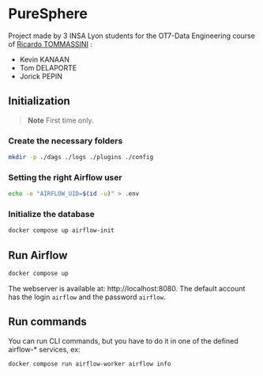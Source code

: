 # PureSphere

Project made by 3 INSA Lyon students for the OT7-Data Engineering course of [Ricardo TOMMASSINI](https://www.riccardotommasini.com/) :
- Kevin KANAAN
- Tom DELAPORTE
- Jorick PEPIN

## Initialization

> **Note**
> First time only.

### Create the necessary folders

```bash
mkdir -p ./dags ./logs ./plugins ./config
```

### Setting the right Airflow user

```bash
echo -e "AIRFLOW_UID=$(id -u)" > .env
```

### Initialize the database

```bash
docker compose up airflow-init
```

## Run Airflow

```bash
docker compose up
```

The webserver is available at: http://localhost:8080. The default account has the login `airflow` and the password `airflow`.

## Run commands

You can run CLI commands, but you have to do it in one of the defined airflow-* services, ex:

```bash
docker compose run airflow-worker airflow info
```

